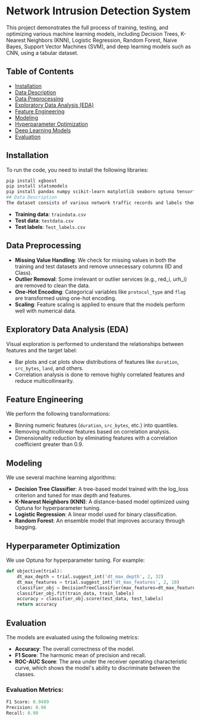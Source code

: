 # Network Intrusion Detection System

This project demonstrates the full process of training, testing, and optimizing various machine learning models, including Decision Trees, K-Nearest Neighbors (KNN), Logistic Regression, Random Forest, Naive Bayes, Support Vector Machines (SVM), and deep learning models such as CNN, using a tabular dataset.

## Table of Contents

- [Installation](#installation)
- [Data Description](#data-description)
- [Data Preprocessing](#data-preprocessing)
- [Exploratory Data Analysis (EDA)](#exploratory-data-analysis-eda)
- [Feature Engineering](#feature-engineering)
- [Modeling](#modeling)
- [Hyperparameter Optimization](#hyperparameter-optimization)
- [Deep Learning Models](#deep-learning-models)
- [Evaluation](#evaluation)

## Installation

To run the code, you need to install the following libraries:

```bash
pip install xgboost
pip install statsmodels
pip install pandas numpy scikit-learn matplotlib seaborn optuna tensorflow
## Data Description
The dataset consists of various network traffic records and labels them as either normal or an anomaly. The target column is **Class**, which indicates whether a data point is normal (0) or an anomaly (1).
```

- **Training data**: `traindata.csv`
- **Test data**: `testdata.csv`
- **Test labels**: `Test_labels.csv`

## Data Preprocessing
- **Missing Value Handling**: We check for missing values in both the training and test datasets and remove unnecessary columns (ID and Class).
- **Outlier Removal**: Some irrelevant or outlier services (e.g., red_i, urh_i) are removed to clean the data.
- **One-Hot Encoding**: Categorical variables like `protocol_type` and `flag` are transformed using one-hot encoding.
- **Scaling**: Feature scaling is applied to ensure that the models perform well with numerical data.

## Exploratory Data Analysis (EDA)
Visual exploration is performed to understand the relationships between features and the target label:
- Bar plots and cat plots show distributions of features like `duration`, `src_bytes`, `land`, and others.
- Correlation analysis is done to remove highly correlated features and reduce multicollinearity.

## Feature Engineering
We perform the following transformations:
- Binning numeric features (`duration`, `src_bytes`, etc.) into quantiles.
- Removing multicollinear features based on correlation analysis.
- Dimensionality reduction by eliminating features with a correlation coefficient greater than 0.9.

## Modeling
We use several machine learning algorithms:
- **Decision Tree Classifier**: A tree-based model trained with the log_loss criterion and tuned for max depth and features.
- **K-Nearest Neighbors (KNN)**: A distance-based model optimized using Optuna for hyperparameter tuning.
- **Logistic Regression**: A linear model used for binary classification.
- **Random Forest**: An ensemble model that improves accuracy through bagging.

## Hyperparameter Optimization
We use Optuna for hyperparameter tuning. For example:

```python
def objective(trial):
    dt_max_depth = trial.suggest_int('dt_max_depth', 2, 32)
    dt_max_features = trial.suggest_int('dt_max_features', 2, 10)
    classifier_obj = DecisionTreeClassifier(max_features=dt_max_features, max_depth=dt_max_depth)
    classifier_obj.fit(train_data, train_labels)
    accuracy = classifier_obj.score(test_data, test_labels)
    return accuracy
```

## Evaluation
The models are evaluated using the following metrics:

- **Accuracy**: The overall correctness of the model.
- **F1 Score**: The harmonic mean of precision and recall.
- **ROC-AUC Score**: The area under the receiver operating characteristic curve, which shows the model's ability to discriminate between the classes.

### Evaluation Metrics:

```python
F1 Score: 0.9499
Precision: 0.96
Recall: 0.90
```
